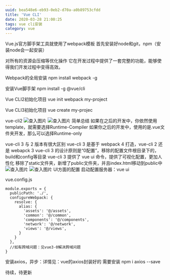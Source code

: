 ```yaml
---
uuid: bea548e6-eb93-0eb2-d70a-a0b89753cfdd
title: 'Vue CLI'
date: 2020-03-28 21:00:25
tags: vue cli安装
category: vue
---
```


Vue.js官方脚手架工具就使用了webpack模板
首先安装好node和git，npm（安装node会一起安装）
<!-- more -->
对所有的资源会压缩等优化操作
它在开发过程中提供了一套完整的功能，能够使得我们开发过程中变得高效。

Webpack的全局安装
  npm install webpack -g


安装Vue脚手架
  npm install -g @vue/cli

Vue CLI2初始化项目
  vue init webpack my-project

Vue CLI3初始化项目
  vue create my-projec

vue-cli2
![查入图片](/vue_cli/vue-cli.png)
![查入图片](/vue_cli/vue-cli-2.png)
简单总结
如果在之后的开发中，你依然使用template，就需要选择Runtime-Compiler
如果你之后的开发中，使用的是.vue文件夹开发，那么可以选择Runtime-only

vue-cli 3 与 2 版本有很大区别
vue-cli 3 是基于 webpack 4 打造，vue-cli 2 还是 webapck 3
vue-cli 3 的设计原则是“0配置”，移除的配置文件根目录下的，build和config等目录
vue-cli 3 提供了 vue ui 命令，提供了可视化配置，更加人性化
移除了static文件夹，新增了public文件夹，并且index.html移动到public中
![查入图片](/vue_cli/vue-cli-3.png)
![查入图片](/vue_cli/vue-cli-4.png)
UI方面的配置
启动配置服务器：vue ui

vue.config.js
```
module.exports = {
  publicPath: './',
  configureWebpack: {
    resolve: {
      alias: {
        'assets': '@/assets',
        'common': '@/common',
        'components': '@/components',
        'network': '@/network',
        'views': '@/views',
      }
    }
  },
  //如有跨域问题：见vue3-0解决跨域问题
}
```
安装axios，异步：详情见：vue的axios封装好的
需要安装 npm i axios --save

待续，待更新
